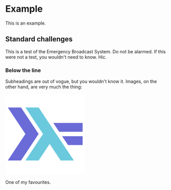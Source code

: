 Example
=======

This is an example.

Standard challenges
-------------------

This is a test of the Emergency Broadcast System. Do not be alarmed. If this
were not a test, you wouldn't need to know. Hic.

### Below the line

Subheadings are out of vogue, but you wouldn't know it. Images, on the other
hand, are very much the thing:

![](haskell.png)

One of my favourites.


